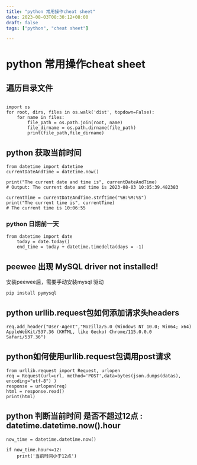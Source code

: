 ```yaml
---
title: "python 常用操作cheat sheet"
date: 2023-08-03T08:30:12+08:00
draft: false
tags: ["python", "cheat sheet"]

---
```

# python 常用操作cheat sheet
## 遍历目录文件
```

import os
for root, dirs, files in os.walk('dist', topdown=False):
    for name in files:
        file_path = os.path.join(root, name)
        file_dirname = os.path.dirname(file_path)
        print(file_path,file_dirname)
```
## python 获取当前时间       
```
from datetime import datetime
currentDateAndTime = datetime.now()

print("The current date and time is", currentDateAndTime)
# Output: The current date and time is 2023-08-03 10:05:39.482383

currentTime = currentDateAndTime.strftime("%H:%M:%S")
print("The current time is", currentTime)
# The current time is 10:06:55
```
### python 日期前一天
```
from datetime import date
    today = date.today()
    end_time = today + datetime.timedelta(days = -1)
```
## peewee 出现 MySQL driver not installed!
安装peewee后，需要手动安装mysql 驱动
```
pip install pymysql
```
## python urllib.request包如何添加请求头headers
```
req.add_header("User-Agent","Mozilla/5.0 (Windows NT 10.0; Win64; x64) AppleWebKit/537.36 (KHTML, like Gecko) Chrome/115.0.0.0 Safari/537.36")
```
## python如何使用urllib.request包调用post请求 
```
from urllib.request import Request, urlopen 
req = Request(url=url, method='POST',data=bytes(json.dumps(datas), encoding="utf-8") )
response = urlopen(req)
html = response.read()
print(html)
```
## python 判断当前时间 是否不超过12点 : datetime.datetime.now().hour
```
now_time = datetime.datetime.now()   

if now_time.hour<=12:
    print('当前时间小于12点')
```
